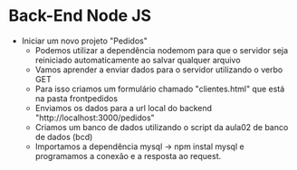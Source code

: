 # Back-End Node JS
- Iniciar um novo projeto "Pedidos"
	- Podemos utilizar a dependência nodemom para que o servidor seja reiniciado automaticamente ao salvar qualquer arquivo
	- Vamos aprender a enviar dados para o servidor utilizando o verbo GET
	- Para isso criamos um formulário chamado "clientes.html" que está na pasta frontpedidos
	- Enviamos os dados para a url local do backend "http://localhost:3000/pedidos"
	- Criamos um banco de dados utilizando o script da aula02 de banco de dados (bcd)
	- Importamos a dependência mysql -> npm instal mysql e programamos a conexão e a resposta ao request.
